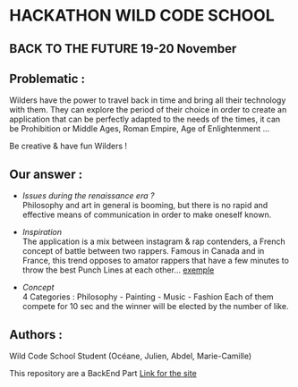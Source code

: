 # HACKATHON WILD CODE SCHOOL

## BACK TO THE FUTURE 19-20 November

## Problematic :

Wilders have the power to travel back in time and bring all their technology with them. 
They can explore the period of their choice in order to create an application that can be perfectly adapted to the needs of the times, 
it can be Prohibition or Middle Ages, Roman Empire, Age of Enlightenment ...

Be creative & have fun Wilders !

## Our answer :

* _Issues during the renaissance era ?_  
Philosophy and art in general is booming, but there is no rapid and effective means of communication in order to make oneself known.

* _Inspiration_  
The application is a mix between instagram & rap contenders, a French concept of battle between two rappers.
Famous in Canada and in France, this trend opposes to amator rappers that have a few minutes to throw the best Punch Lines at each other… 
[exemple](https://www.youtube.com/watch?v=bmfAai73OgA&ab_channel=The1995posse)

* _Concept_  
4 Categories : Philosophy - Painting - Music - Fashion
Each of them compete for 10 sec and the winner will be elected by the number of like.

## Authors :
Wild Code School Student (Océane, Julien, Abdel, Marie-Camille)


This repository are a BackEnd Part
[Link for the site](http://www.citizen-court.tech/painting)
